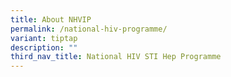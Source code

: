 ```yaml
---
title: About NHVIP
permalink: /national-hiv-programme/
variant: tiptap
description: ""
third_nav_title: National HIV STI Hep Programme
---
```

